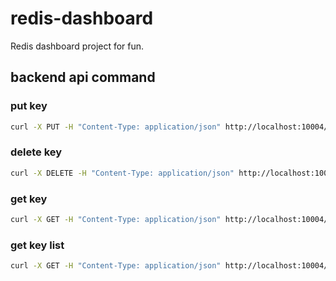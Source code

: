 # redis-dashboard
Redis dashboard project for fun.

## backend api command
### put key
```bash
curl -X PUT -H "Content-Type: application/json" http://localhost:10004/api/redis/keys -d '{"key":"k1","value":"v1"}'
```
### delete key
```bash
curl -X DELETE -H "Content-Type: application/json" http://localhost:10004/api/redis/keys/k1
```
### get key
```bash
curl -X GET -H "Content-Type: application/json" http://localhost:10004/api/redis/keys/k1
```
### get key list
```bash
curl -X GET -H "Content-Type: application/json" http://localhost:10004/api/redis/keys
```
